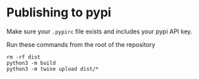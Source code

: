 # Publishing to pypi

Make sure your `.pypirc` file exists and includes your pypi API key.

Run these commands from the root of the repository

```shell
rm -rf dist
python3 -m build     
python3 -m twine upload dist/*
```